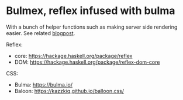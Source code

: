 # Bulmex, reflex infused with bulma

With a bunch of helper functions such as making server side 
rendering easier.
See related [blogpost](https://jappieklooster.nl/reflex-server-side-html-rendering.html).

Reflex: 

- core: https://hackage.haskell.org/package/reflex
- DOM: https://hackage.haskell.org/package/reflex-dom-core

CSS:

- Bulma: https://bulma.io/
- Baloon: https://kazzkiq.github.io/balloon.css/
